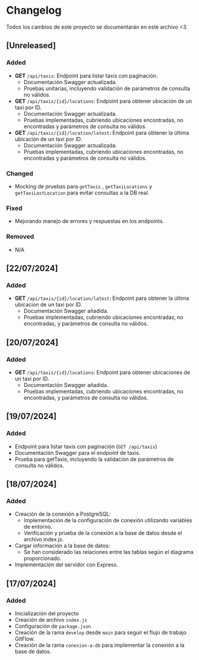 # Changelog

Todos los cambios de este proyecto se documentarán en este archivo <3.

## [Unreleased]

### Added

- **GET** `/api/taxis`: Endpoint para listar taxis con paginación.
  - Documentación Swagger actualizada.
  - Pruebas unitarias, incluyendo validación de parámetros de consulta no válidos.
- **GET** `/api/taxis/{id}/locations`: Endpoint para obtener ubicación de un taxi por ID.
  - Documentación Swagger actualizada.
  - Pruebas implementadas, cubriendo ubicaciones encontradas, no encontradas y parámetros de consulta no válidos.
- **GET** `/api/taxis/{id}/location/latest`: Endpoint para obtener la última ubicación de un taxi por ID.
  - Documentación Swagger actualizada.
  - Pruebas implementadas, cubriendo ubicaciones encontradas, no encontradas y parámetros de consulta no válidos.

### Changed

- Mocking de pruebas para `getTaxis` , `getTaxiLocations` y `getTaxiLastLocation` para evitar consultas a la DB real.

### Fixed

- Mejorando manejo de errores y respuestas en los endpoints.

### Removed

- N/A

## [22/07/2024]

### Added

- **GET** `/api/taxis/{id}/location/latest`: Endpoint para obtener la última ubicacion de un taxi por ID.
  - Documentación Swagger añadida.
  - Pruebas implementadas, cubriendo ubicaciones encontradas, no encontradas, y parámetros de consulta no válidos.

## [20/07/2024]

### Added

- **GET** `/api/taxis/{id}/locations`: Endpoint para obtener ubicaciones de un taxi por ID.
  - Documentación Swagger añadida.
  - Pruebas implementadas, cubriendo ubicaciones encontradas, no encontradas, y parámetros de consulta no válidos.

## [19/07/2024]

### Added

- Endpoint para listar taxis con paginación (`GET /api/taxis`)
- Documentación Swagger para el endpoint de taxis.
- Prueba para getTaxis, incluyendo la validación de parámetros de consulta no válidos.

## [18/07/2024]

### Added

- Creación de la conexión a PostgreSQL:
  - Implementación de la configuración de conexión utilizando variables de entorno.
  - Verificación y prueba de la conexión a la base de datos desde el archivo index.js.
- Cargar información a la base de datos:
  - Se han considerado las relaciones entre las tablas según el diagrama proporcionado.
- Implementación del servidor con Express.

## [17/07/2024]

### Added

- Inicialización del proyecto
- Creación de archivo `index.js`
- Configuración de `package.json`
- Creación de la rama `develop` desde `main` para seguir el flujo de trabajo GitFlow.
- Creación de la rama `conexion-a-db` para implementar la conexión a la base de datos.
